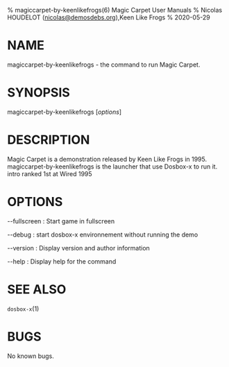 % magiccarpet-by-keenlikefrogs(6) Magic Carpet User Manuals
% Nicolas HOUDELOT (nicolas@demosdebs.org),Keen Like Frogs
% 2020-05-29

# NAME
magiccarpet-by-keenlikefrogs - the command to run Magic Carpet.

# SYNOPSIS
magiccarpet-by-keenlikefrogs [*options*]

# DESCRIPTION
Magic Carpet is a demonstration released by Keen Like Frogs in 1995.
magiccarpet-by-keenlikefrogs is the launcher that use Dosbox-x to run it.
intro ranked 1st at Wired 1995

# OPTIONS
\--fullscreen
:   Start game in fullscreen

\--debug
:   start dosbox-x environnement without running the demo

\--version
:   Display version and author information

\--help
:   Display help for the command

# SEE ALSO
`dosbox-x`(1)

# BUGS
No known bugs.
